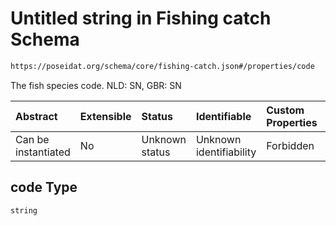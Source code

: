 # Untitled string in Fishing catch Schema

```txt
https://poseidat.org/schema/core/fishing-catch.json#/properties/code
```

The fish species code. NLD: SN, GBR: SN

| Abstract            | Extensible | Status         | Identifiable            | Custom Properties | Additional Properties | Access Restrictions | Defined In                                                                    |
| :------------------ | :--------- | :------------- | :---------------------- | :---------------- | :-------------------- | :------------------ | :---------------------------------------------------------------------------- |
| Can be instantiated | No         | Unknown status | Unknown identifiability | Forbidden         | Allowed               | none                | [fishing-catch.json*](schemas/core/fishing-catch.json "open original schema") |

## code Type

`string`
